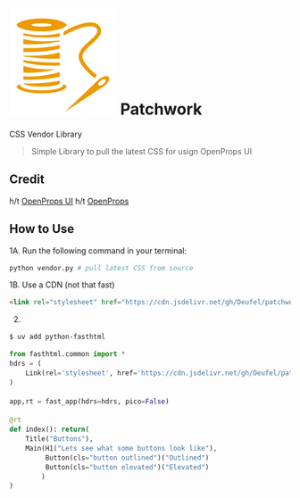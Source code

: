 
#  <img src="favicon.svg" alt="Project Icon Thread and Needle"> Patchwork

CSS Vendor Library

> Simple Library to pull the latest CSS for usign OpenProps UI

## Credit
h/t [OpenProps UI](https://open-props-ui.netlify.app/)
h/t [OpenProps](https://open-props.style/)

## How to Use
 1A. Run the following command in your terminal:
``` zsh
python vendor.py # pull latest CSS from source
```

 1B. Use a CDN (not that fast)

```html
<link rel="stylesheet" href="https://cdn.jsdelivr.net/gh/Deufel/patchwork@master/css/ui/main.css">
```

 2.

 ```bash
 $ uv add python-fasthtml
 ```

```python
from fasthtml.common import *
hdrs = (
    Link(rel='stylesheet', href='https://cdn.jsdelivr.net/gh/Deufel/patchwork@master/css/ui/main.css'),
)

app,rt = fast_app(hdrs=hdrs, pico=False)

@rt
def index(): return(
    Title("Buttons"),
    Main(H1("Lets see what some buttons look like"),
         Button(cls="button outlined")("Outlined")
         Button(cls="button elevated")("Elevated")
        )
)
```
